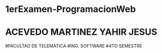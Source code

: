 ﻿# 1erExamen-ProgramacionWeb
# ACEVEDO MARTINEZ YAHIR JESUS
#FACULTAD DE TELEMATICA
#ING. SOFTWARE
#4TO SEMESTRE
